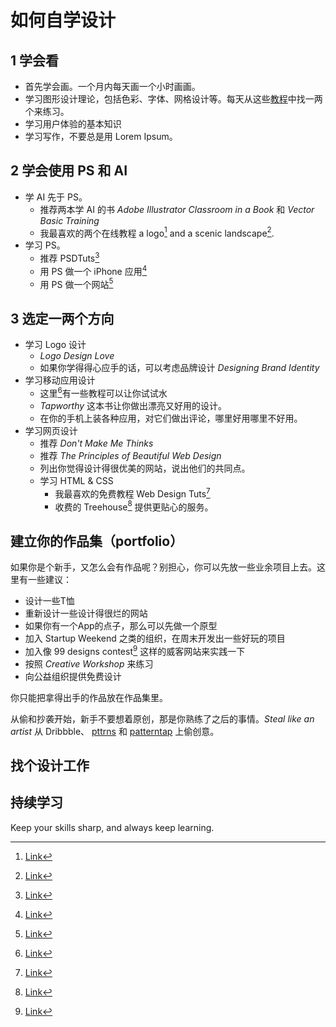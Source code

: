 # 如何自学设计

## 1 学会看


* 首先学会画。一个月内每天画一个小时画画。
* 学习图形设计理论，包括色彩、字体、网格设计等。每天从这些[教程](http://design.tutsplus.com/articles/50-totally-free-lessons-in-graphic-design-theory--psd-2916)中找一两个来练习。
* 学习用户体验的基本知识
* 学习写作，不要总是用 Lorem Ipsum。

## 2 学会使用 PS 和 AI

* 学 AI 先于 PS。
	* 推荐两本学 AI 的书 *Adobe Illustrator Classroom in a Book* 和 *Vector Basic Training*
	* 我最喜欢的两个在线教程 a logo[^logo] and a scenic landscape[^17].
* 学习 PS。
	* 推荐  PSDTuts[^18]
	* 用 PS 做一个 iPhone 应用[^20]
	* 用 PS 做一个网站[^21]

[^logo]: [Link](http://vector.tutsplus.com/tutorials/text-effects/creating-an-environmentally-friendly-green-type-treatment/)
[^17]: [Link](http://vector.tutsplus.com/tutorials/illustration/how-to-create-a-landscape-wallpaper-for-your-desktop/)
[^18]: [Link](http://psd.tutsplus.com/)
[^20]: [Link](http://psd.tutsplus.com/tutorials/interface-tutorials/mobile-ui-how-to-redesign-the-spendometer-iphone-app-part-1/)
[^21]: [Link](http://webdesign.tutsplus.com/tutorials/basics-create-a-clean-magazine-blog-theme-day-1-design/)

## 3 选定一两个方向

* 学习 Logo 设计
	* _Logo Design Love_
	* 如果你学得得心应手的话，可以考虑品牌设计 _Designing Brand Identity_
* 学习移动应用设计
	* 这里[^24]有一些教程可以让你试试水
	* _Tapworthy_ 这本书让你做出漂亮又好用的设计。
	* 在你的手机上装各种应用，对它们做出评论，哪里好用哪里不好用。
* 学习网页设计
	* 推荐 _Don't Make Me Thinks_
	* 推荐 _The Principles of Beautiful Web Design_
	* 列出你觉得设计得很优美的网站，说出他们的共同点。
	* 学习 HTML & CSS
		* 我最喜欢的免费教程 Web Design Tuts[^28]
		* 收费的 Treehouse[^29] 提供更贴心的服务。
		
## 建立你的作品集（portfolio）

如果你是个新手，又怎么会有作品呢？别担心，你可以先放一些业余项目上去。这里有一些建议：

* 设计一些T恤
* 重新设计一些设计得很烂的网站
* 如果你有一个App的点子，那么可以先做一个原型
* 加入 Startup Weekend 之类的组织，在周末开发出一些好玩的项目
* 加入像 99 designs contest[^31] 这样的威客网站来实践一下
* 按照 _Creative Workshop_ 来练习
* 向公益组织提供免费设计

你只能把拿得出手的作品放在作品集里。

从偷和抄袭开始，新手不要想着原创，那是你熟练了之后的事情。_Steal like an artist_
从 Dribbble、 [pttrns](http://pttrns.com/) 和 [patterntap](http://patterntap.com/) 上偷创意。

## 找个设计工作

## 持续学习

Keep your skills sharp, and always keep learning.
	

[^24]: [Link](http://psd.tutsplus.com/tutorials/interface-tutorials/mobile-ui-how-to-redesign-the-spendometer-iphone-app-part-1/)	
[^28]: [Link](http://webdesign.tutsplus.com/)
[^29]: [Link](http://teamtreehouse.com/)
[^31]: [Link](http://99designs.com/)